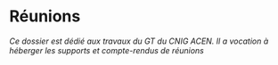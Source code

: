 # Réunions

_Ce dossier est dédié aux travaux du GT du CNIG ACEN. Il a vocation à héberger les supports et compte-rendus de réunions_
